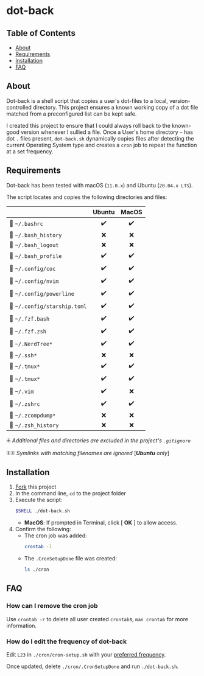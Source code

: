 # dot-back

## Table of Contents

  - [About](#about)
  - [Requirements](#requirements)
  - [Installation](#installation)
  - [FAQ](#faq)

## About

Dot-back is a shell script that copies a user's dot-files to a local, version-controlled directory. This project ensures a known working copy of a dot file matched from a preconfigured list can be kept safe. 

I created this project to ensure that I could always roll back to the known-good version whenever I sullied a file. Once a User's home directory `~` has dot `.` files present, `dot-back.sh` dynamically copies files after detecting the current Operating System type and creates a `cron` job to repeat the function at a set frequency.

## Requirements

Dot-back has been tested with macOS (`11.0.x`) and Ubuntu (`20.04.x LTS`). 

The script locates and copies the following directories and files:

|                                 | Ubuntu              |  MacOS          |
| --------------------------      | :----------------:  | :-------------: |
| 📄 `~/.bashrc`           |         ✔️         |        ✔️        |
| 📄 `~/.bash_history`            |         ❌         |        ❌        |
| 📄 `~/.bash_logout`            |         ❌         |        ❌        |
| 📄 `~/.bash_profile`                |         ✔️         |        ✔️       |
| 📁 `~/.config/coc`                |         ✔️         |        ✔️       |
| 📁 `~/.config/nvim`                |         ✔️         |        ✔️       |
| 📁 `~/.config/powerline`                |         ✔️         |        ✔️       |
| 📄 `~/.config/starship.toml`                |         ✔️         |        ✔️       |
| 📄 `~/.fzf.bash`      |         ✔️         |        ✔️        |
| 📄 `~/.fzf.zsh`        |         ✔️         |        ✔️        |
| 📄 `~/.NerdTree*`      |         ✔️         |        ✔️        |
| 📄 `~/.ssh*`      |         ❌         |        ❌        |
| 📄 `~/.tmux*`      |         ✔️         |        ✔️        |
| 📄 `~/.tmux*`      |         ✔️         |        ✔️        |
| 📁 `~/.vim`      |         ✔️         |        ❌        |
| 📄 `~/.zshrc`      |         ✔️         |        ✔️        |
📄 `~/.zcompdump*`            |         ❌         |        ❌        |
📄 `~/.zsh_history`            |         ❌         |        ❌        |

⁜   _Additional files and directories are excluded in the project's `.gitignore`_

⁜⁜  _Symlinks with matching filenames are ignored_ [_**Ubuntu** only_]


## Installation
1. [Fork](https://docs.github.com/en/github/collaborating-with-pull-requests/working-with-forks) this project
2. In the command line, `cd` to the project folder
3. Execute the script:
    ```bash
    $SHELL ./dot-back.sh
    ```
    - **MacOS**: If prompted in Terminal, click [ **OK** ] to allow access.
4. Confirm the following:
    - The cron job was added:
        ```bash
        crontab -l
        ```
    - The `.CronSetupDone` file was created:
        ```bash
        ls ./cron
        ```

## FAQ

### How can I remove the cron job
Use `crontab -r` to delete all user created `crontab`s, `man crontab` for more information.

### How do I edit the frequency of dot-back
Edit `L23` in `./cron/cron-setup.sh` with your [preferred frequency](https://crontab.guru/).

Once updated, delete `./cron/.CronSetupDone` and run `./dot-back.sh`.